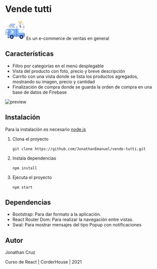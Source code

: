 # Vende tutti
![preview](public/logo64.png)
Es un e-commerce de ventas en general
## Características 
 - Filtro por categorías en el menú desplegable
 - Vista del producto con foto, precio y breve descripción
 - Carrito con una vista donde se lista los productos agregados, mostrando su imagen, precio  y cantidad
 - Finalización de compra donde se guarda la orden de compra en una base de datos de Firebase 


![preview](preview.gif)



## Instalación

 Para la instalación es necesario [node.js](https://nodejs.org/es/)



1. Clona el proyecto

   `git clone https://github.com/JonathanEmanuel/vende-tutti.git`

2. Instala dependencias

   `npm install`

3. Ejecuta el proyecto

   `npm start`



## Dependencias

- Bootstrap: Para dar formato a la aplicación.
- React Router Dom: Para realizar la navegación entre vistas.
- Swal: Para mostrar mensajes del tipo Popup con notificaciones




## Autor

Jonathan Cruz

Curso de React | CorderHouse  | 2021

